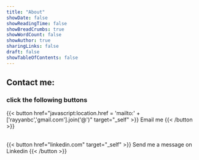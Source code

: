 ```yaml
---
title: "About"
showDate: false
showReadingTime: false
showBreadCrumbs: true
showWordCount: false
showAuthor: true
sharingLinks: false
draft: false
showTableOfContents: false
---
```


## Contact me:

### click the following buttons

{{< button href="javascript:location.href = 'mailto:' + ['rayyanbc','gmail.com'].join('@')" target="_self" >}}
Email me
{{< /button >}}

<br>
{{< button href="linkedin.com" target="_self" >}}
Send me a message on Linkedin
{{< /button >}}

